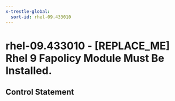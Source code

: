 ```yaml
---
x-trestle-global:
  sort-id: rhel-09.433010
---
```


# rhel-09.433010 - \[REPLACE_ME\] Rhel 9 Fapolicy Module Must Be Installed.

## Control Statement
